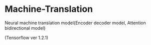 # Machine-Translation
Neural machine translation model(Encoder decoder model, Attention bidirectional model)

(Tensorflow ver 1.2.1)
